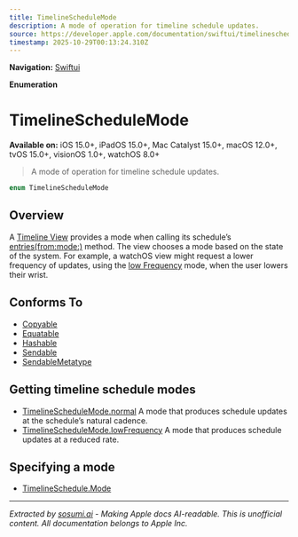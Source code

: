 ```yaml
---
title: TimelineScheduleMode
description: A mode of operation for timeline schedule updates.
source: https://developer.apple.com/documentation/swiftui/timelineschedulemode
timestamp: 2025-10-29T00:13:24.310Z
---
```


**Navigation:** [Swiftui](/documentation/swiftui)

**Enumeration**

# TimelineScheduleMode

**Available on:** iOS 15.0+, iPadOS 15.0+, Mac Catalyst 15.0+, macOS 12.0+, tvOS 15.0+, visionOS 1.0+, watchOS 8.0+

> A mode of operation for timeline schedule updates.

```swift
enum TimelineScheduleMode
```

## Overview

A [Timeline View](/documentation/swiftui/timelineview) provides a mode when calling its schedule’s [entries(from:mode:)](/documentation/swiftui/timelineschedule/entries(from:mode:)) method. The view chooses a mode based on the state of the system. For example, a watchOS view might request a lower frequency of updates, using the [low Frequency](/documentation/swiftui/timelineschedulemode/lowfrequency) mode, when the user lowers their wrist.

## Conforms To

- [Copyable](/documentation/Swift/Copyable)
- [Equatable](/documentation/Swift/Equatable)
- [Hashable](/documentation/Swift/Hashable)
- [Sendable](/documentation/Swift/Sendable)
- [SendableMetatype](/documentation/Swift/SendableMetatype)

## Getting timeline schedule modes

- [TimelineScheduleMode.normal](/documentation/swiftui/timelineschedulemode/normal) A mode that produces schedule updates at the schedule’s natural cadence.
- [TimelineScheduleMode.lowFrequency](/documentation/swiftui/timelineschedulemode/lowfrequency) A mode that produces schedule updates at a reduced rate.

## Specifying a mode

- [TimelineSchedule.Mode](/documentation/swiftui/timelineschedule/mode)

---

*Extracted by [sosumi.ai](https://sosumi.ai) - Making Apple docs AI-readable.*
*This is unofficial content. All documentation belongs to Apple Inc.*
